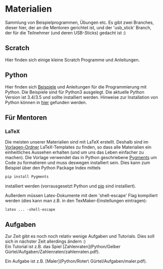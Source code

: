 # Materialien
Sammlung von Beispielprogrammen, Übungen etc. Es gibt zwei Branches, dieser hier, der an die Mentoren gerichtet ist, und der 'usb_stick' Branch, der für die Teilnehmer (und deren USB-Sticks) gedacht ist :)

## Scratch
Hier finden sich einige kleine Scratch Programme und Anleitungen.

## Python  
Hier finden sich [Beispiele](Python/Beispiele) und Anleitungen für die Programmierung mit Python. Die Beispiele sind für Python3 ausgelegt. Die aktuelle Python Version ist 3.4/3.5 und sollte installiert werden.
Hinweise zur Installation von Python können in [hier](Installation/installation_python.pdf) gefunden werden.


## Für Mentoren

### LaTeX
Die meisten unserer Materialien sind mit LaTeX erstellt. Deshalb sind im [Vorlagen-Ordner](Vorlagen) LaTeX-Templates zu finden, so dass alle Materialien ein einheitliches Aussehen erhalten (und um uns das Leben einfacher zu machen).
Die Vorlage verwendet das in Python geschriebene [Pygments](http://pygments.org/) um Code zu formatieren und muss deswegen installiert sein. Dies kann zum Beispiel über den Python Package Index mittels
```python
pip install Pygments
```
installiert werden (vorrausgesetzt Python und [pip](https://pip.pypa.io/en/latest/installing.html) sind installiert).  

Außerdem müssen Latex-Dokumente mit dem 'shell-escape' Flag kompiliert werden (dies kann man z.B. in den TexMaker-Einstellungen eintragen):
```
latex ... -shell-escape
```


## Aufgaben
Zur Zeit gibt es noch noch relativ wenige Aufgaben und Tutorials. Dies soll sich in nächster Zeit allerdings ändern :)  
Ein Tutorial ist z.B. das Spiel [Zahlenraten](Python/Gelber Gürtel/Aufgaben/Zahlenraten/zahlenraten.pdf).  

Ein Aufgabe ist z.B. [Maler](Python/Roter\ Gürtel/Aufgaben/maler.pdf).
